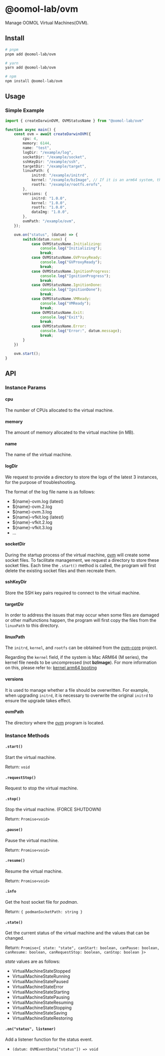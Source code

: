 # @oomol-lab/ovm

Manage OOMOL Virtual Machines(OVM).

## Install

```bash
# pnpm
pnpm add @oomol-lab/ovm

# yarn
yarn add @oomol-lab/ovm

# npm
npm install @oomol-lab/ovm
```

## Usage

### Simple Example

```typescript
import { createDarwinOVM, OVMStatusName } from "@oomol-lab/ovm"

function async main() {
    const ovm = await createDarwinOVM({
        cpu: 4,
        memory: 6144,
        name: "test",
        logDir: "/example/log",
        socketDir: "/example/socket",
        sshKeyDir: "/example/ssh",
        targetDir: "/example/target",
        linuxPath: {
            initrd: "/example/initrd",
            kernel: "/example/bzImage", // If it is an arm64 system, then it is `Image`.
            rootfs: "/example/rootfs.erofs",
        },
        versions: {
            initrd: "1.0.0",
            kernel: "1.0.0",
            rootfs: "1.0.0",
            dataImg: "1.0.0",
        },
        ovmPath: "/example/ovm",
    });

    ovm.on("status", (datum) => {
        switch(datum.name) {
            case OVMStatusName.Initializing:
                console.log("Initializing");
                break;
            case OVMStatusName.GVProxyReady:
                console.log("GVProxyReady");
                break;
            case OVMStatusName.IgnitionProgress:
                console.log("IgnitionProgress");
                break;
            case OVMStatusName.IgnitionDone:
                console.log("IgnitionDone");
                break;
            case OVMStatusName.VMReady:
                console.log("VMReady");
                break;
            case OVMStatusName.Exit:
                console.log("Exit");
                break;
            case OVMStatusName.Error:
                console.log("Error:", datum.message);
                break;
        }
    })

    ovm.start();
}
```

## API

### Instance Params

#### cpu

The number of CPUs allocated to the virtual machine.

#### memory

The amount of memory allocated to the virtual machine (in MB).

#### name

The name of the virtual machine.

#### logDir

We request to provide a directory to store the logs of the latest 3 instances, for the purpose of troubleshooting.

The format of the log file name is as follows:

* ${name}-ovm.log (latest)
* ${name}-ovm.2.log
* ${name}-ovm.3.log
* ${name}-vfkit.log (latest)
* ${name}-vfkit.2.log
* ${name}-vfkit.3.log
* ...

#### socketDir

During the startup process of the virtual machine, [ovm] will create some socket files. To facilitate management, we request a directory to store these socket files. Each time the `.start()` method is called, the program will first delete the existing socket files and then recreate them.

#### sshKeyDir

Store the SSH key pairs required to connect to the virtual machine.

#### targetDir

In order to address the issues that may occur when some files are damaged or other malfunctions happen, the program will first copy the files from the `linuxPath` to this directory.

#### linuxPath

The `initrd`, `kernel`, and `rootfs` can be obtained from the [ovm-core] project.

Regarding the `kernel` field, if the system is Mac ARM64 (M series), the kernel file needs to be uncompressed (not **bzImage**). For more information on this, please refer to: [kernel arm64 booting]

#### versions

It is used to manage whether a file should be overwritten. For example, when upgrading `initrd`, it is necessary to overwrite the original `initrd` to ensure the upgrade takes effect.

#### ovmPath

The directory where the [ovm] program is located.

### Instance Methods

#### `.start()`

Start the virtual machine.

Return: `void`

#### `.requestStop()`

Request to stop the virtual machine.

#### `.stop()`

Stop the virtual machine. (FORCE SHUTDOWN)

Return: `Promise<void>`

#### `.pause()`

Pause the virtual machine.

Return: `Promise<void>`

#### `.resume()`

Resume the virtual machine.

Return: `Promise<void>`

#### `.info`

Get the host socket file for *podman*.

Return: `{ podmanSocketPath: string }`

#### `.state()`

Get the current status of the virtual machine and the values that can be changed.

Return: `Promise<{ state: "state", canStart: boolean, canPause: boolean, canResume: boolean, canRequestStop: boolean, canStop: boolean }>`

*state* values are as follows:

* VirtualMachineStateStopped
* VirtualMachineStateRunning
* VirtualMachineStatePaused
* VirtualMachineStateError
* VirtualMachineStateStarting
* VirtualMachineStatePausing
* VirtualMachineStateResuming
* VirtualMachineStateStopping
* VirtualMachineStateSaving
* VirtualMachineStateRestoring

#### `.on("status", listener)`

Add a listener function for the status event.

* `(datum: OVMEventData["status"]) => void`

[ovm]: https://github.com/oomol-lab/ovm
[ovm-core]: https://github.com/oomol-lab/ovm-core
[kernel arm64 booting]: https://www.kernel.org/doc/Documentation/arm64/booting.txt
